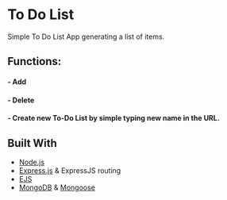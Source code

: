 # To Do List
Simple To Do List App generating a list of items.

## Functions:
#### - Add
#### - Delete
#### - Create new To-Do List by simple typing new name in the URL.

## Built With
* [Node.js](https://nodejs.org/en/about/)
* [Express.js](https://expressjs.com/) & ExpressJS routing
* [EJS](https://ejs.co/)
* [MongoDB](https://www.mongodb.com/) & [Mongoose](https://mongoosejs.com/docs/index.html)
